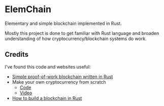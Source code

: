 # ElemChain

Elementary and simple blockchain implemented in Rust.

Mostly this project is done to get familiar with Rust language and broaden understanding of how cryptocurrency/blockchain systems do work. 

## Credits

I've found this code and websites useful:
* [Simple proof-of-work blockchain written in Rust](https://github.com/thor314/rust-blockchain)
* Make your own cryptocurrency from scratch
  * [Code](https://github.com/nathan-149/CustomCryptocurrency)
  * [Video](https://www.youtube.com/watch?v=malwhCwEosk)
* [How to build a blockchain in Rust](https://blog.logrocket.com/how-to-build-a-blockchain-in-rust/)